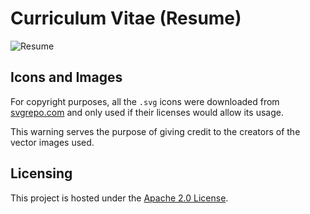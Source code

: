 # Curriculum Vitae (Resume)

![Resume](https://gitlab.com/work-and-public/cv/-/raw/master/generated/gitlab.com/resume.png)

## Icons and Images

For copyright purposes, all the `.svg` icons were downloaded from [svgrepo.com](https://www.svgrepo.com/) and only used if their licenses would allow its usage.

This warning serves the purpose of giving credit to the creators of the vector images used.

## Licensing

This project is hosted under the [Apache 2.0 License](https://gitlab.com/work-and-public/cv/-/raw/master/LICENSE).
